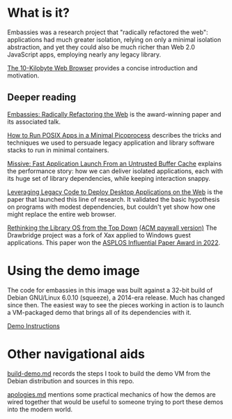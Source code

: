 # What is it?

Embassies was a research project that "radically refactored the web":
applications had much greater isolation, relying on only a minimal isolation
abstraction, and yet they could also be much richer than Web 2.0 JavaScript
apps, employing nearly any legacy library.

[The 10-Kilobyte Web Browser](https://www.usenix.org/system/files/login/articles/02_howell-online.pdf) provides a concise introduction and motivation.

## Deeper reading

[Embassies: Radically Refactoring the Web](https://www.usenix.org/conference/nsdi13/technical-sessions/presentation/howell)
is the award-winning paper and its associated talk.

[How to Run POSIX Apps in a Minimal Picoprocess](https://www.usenix.org/conference/atc13/technical-sessions/presentation/howell)
describes the tricks and techniques we used to persuade legacy application and
library software stacks to run in minimal containers.

[Missive: Fast Application Launch From an Untrusted Buffer Cache](https://www.usenix.org/conference/atc14/technical-sessions/presentation/howell)
explains the performance story: how we can deliver isolated applications,
each with its huge set of library dependencies, while keeping interaction
snappy.

[Leveraging Legacy Code to Deploy Desktop Applications on the Web](http://www.usenix.org/conference/osdi-08/leveraging-legacy-code-deploy-desktop-applications-web) is the paper that launched this line of research.
It validated the basic hypothesis on programs with modest dependencies,
but couldn't yet show how one might replace the entire web browser.

[Rethinking the Library OS from the Top Down](https://www.microsoft.com/en-us/research/publication/rethinking-the-library-os-from-the-top-down/) [(ACM paywall version)](https://dl.acm.org/doi/10.1145/1950365.1950399)
The Drawbridge project was a fork of Xax applied to Windows guest applications.
This paper won the [ASPLOS Influential Paper Award in 2022](https://www.sigarch.org/benefit/awards/acm-sigarch-sigplan-sigops-asplos-influential-paper-award/).

# Using the demo image

The code for embassies in this image was built against a 32-bit build of
Debian GNU/Linux 6.0.10 (squeeze), a 2014-era release. Much has changed
since then. The easiest way to see the pieces working in action is to
launch a VM-packaged demo that brings all of its dependencies with it.

[Demo Instructions](demo-instructions.md)

# Other navigational aids

[build-demo.md](build-demo.md) records the steps I took to build the demo
VM from the Debian distribution and sources in this repo.

[apologies.md](apologies.md) mentions some practical mechanics of how the demos
are wired together that would be useful to someone trying to port these demos
into the modern world.
